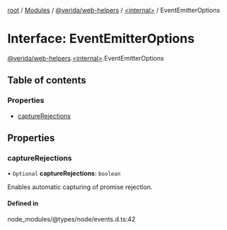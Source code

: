 [root](../README.md) / [Modules](../modules.md) / [@verida/web-helpers](../modules/verida_web_helpers.md) / [<internal\>](../modules/verida_web_helpers._internal_.md) / EventEmitterOptions

# Interface: EventEmitterOptions

[@verida/web-helpers](../modules/verida_web_helpers.md).[<internal\>](../modules/verida_web_helpers._internal_.md).EventEmitterOptions

## Table of contents

### Properties

- [captureRejections](verida_web_helpers._internal_.EventEmitterOptions.md#capturerejections)

## Properties

### captureRejections

• `Optional` **captureRejections**: `boolean`

Enables automatic capturing of promise rejection.

#### Defined in

node_modules/@types/node/events.d.ts:42
